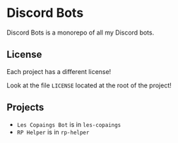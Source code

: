 # Discord Bots

Discord Bots is a monorepo of all my Discord bots.

## License

Each project has a different license!

Look at the file `LICENSE` located at the root of the project!

## Projects

- `Les Copaings Bot` is in `les-copaings`
- `RP Helper` is in `rp-helper`

